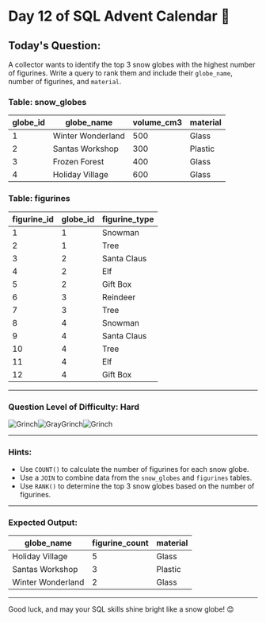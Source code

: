 # Day 12 of SQL Advent Calendar 🎄

## Today's Question:
A collector wants to identify the top 3 snow globes with the highest number of figurines. Write a query to rank them and include their `globe_name`, number of figurines, and `material`.

### **Table: snow_globes**
| globe_id | globe_name         | volume_cm3 | material |
|----------|--------------------|------------|----------|
| 1        | Winter Wonderland  | 500        | Glass    |
| 2        | Santas Workshop    | 300        | Plastic  |
| 3        | Frozen Forest      | 400        | Glass    |
| 4        | Holiday Village    | 600        | Glass    |

### **Table: figurines**
| figurine_id | globe_id | figurine_type |
|-------------|----------|---------------|
| 1           | 1        | Snowman       |
| 2           | 1        | Tree          |
| 3           | 2        | Santa Claus   |
| 4           | 2        | Elf           |
| 5           | 2        | Gift Box      |
| 6           | 3        | Reindeer      |
| 7           | 3        | Tree          |
| 8           | 4        | Snowman       |
| 9           | 4        | Santa Claus   |
| 10          | 4        | Tree          |
| 11          | 4        | Elf           |
| 12          | 4        | Gift Box      |

---

### **Question Level of Difficulty:** **Hard**
![Grinch](https://www.sqlcalendar.com/grinch.svg)![GrayGrinch](https://www.sqlcalendar.com/grinchGray.svg)![Grinch](https://www.sqlcalendar.com/grinch.svg)


---

### **Hints:**
- Use `COUNT()` to calculate the number of figurines for each snow globe.
- Use a `JOIN` to combine data from the `snow_globes` and `figurines` tables.
- Use `RANK()` to determine the top 3 snow globes based on the number of figurines.

---

### **Expected Output:**
| globe_name         | figurine_count | material |
|--------------------|----------------|----------|
| Holiday Village    | 5              | Glass    |
| Santas Workshop    | 3              | Plastic  |
| Winter Wonderland  | 2              | Glass    |

---

Good luck, and may your SQL skills shine bright like a snow globe! 😊

